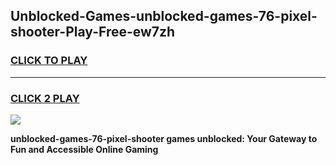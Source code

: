 
## Unblocked-Games-unblocked-games-76-pixel-shooter-Play-Free-ew7zh
<h3>
<a href="https://premium76.site?title=unblocked-games-76-pixel-shooter&ref=18A1">CLICK TO PLAY</a></h3>
<hr>

<h3>
<a href="https://premium76.site?title=unblocked-games-76-pixel-shooter&ref=18A1">CLICK 2 PLAY</a>
  
</h3>

<a href="https://premium76.site?title=unblocked-games-76-pixel-shooter&ref=18A1"><img src="https://clearcache.store/games.png"></a>


**unblocked-games-76-pixel-shooter games unblocked: Your Gateway to Fun and Accessible Online Gaming**
